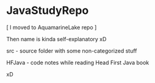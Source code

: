 # JavaStudyRepo

[ I moved to AquamarineLake repo ]

Then name is kinda self-explanatory xD

src - source folder with some non-categorized stuff

HFJava - code notes while reading Head First Java book

xD


